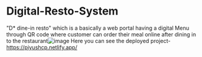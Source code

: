 # Digital-Resto-System
"D* dine-in resto" which is a basically a web portal having a digital Menu through QR code where customer can order their meal online after dining in to the restaurant![image](https://user-images.githubusercontent.com/102173748/192030740-d0dc05f8-c788-49f3-80ff-be7948681c46.png)
Here you can see the deployed project-
https://piyushcp.netlify.app/
